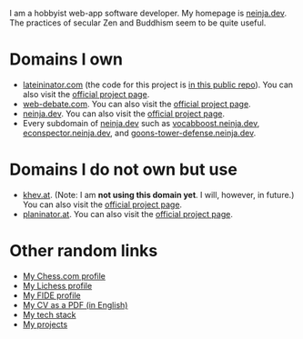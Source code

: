 I am a hobbyist web-app software developer. My homepage is [neinja.dev](https://neinja.dev). The practices of secular Zen and Buddhism seem to be quite useful.

# Domains I own

- [lateininator.com](https://lateininator.com/dashboard) (the code for this project is [in this public repo](https://github.com/neinja007/lateininator)). You can also visit the [official project page](https://neinja.dev/projects/lateininator-v3).
- [web-debate.com](https://web-debate.com). You can also visit the [official project page](https://neinja.dev/projects/webdebate).
- [neinja.dev](https://neinja.dev). You can also visit the [official project page](https://neinja.dev/projects/my-homepage).
- Every subdomain of [neinja.dev](https://neinja.dev) such as [vocabboost.neinja.dev](https://vocabboost.neinja.dev), [econspector.neinja.dev](https://econspector.neinja.dev), and [goons-tower-defense.neinja.dev](https://goons-tower-defense.neinja.dev).

# Domains I do not own but use

- [khev.at](https://khev.at). (Note: I am **not using this domain yet**. I will, however, in future.) You can also visit the [official project page](https://neinja.dev/projects/khev.at-homepage).
- [planinator.at](https://www.planinator.at). You can also visit the [official project page](https://neinja.dev/projects/planinator).

# Other random links

- [My Chess.com profile](https://chess.com/member/nein_ja_007)
- [My Lichess profile](https://lichess.org/@/neinja007)
- [My FIDE profile](https://ratings.fide.com/profile/530011027)
- [My CV as a PDF (in English)](https://neinja.dev/cv-en.pdf)
- [My tech stack](https://neinja.dev/tech-stack)
- [My projects](https://neinja.dev/projects)
